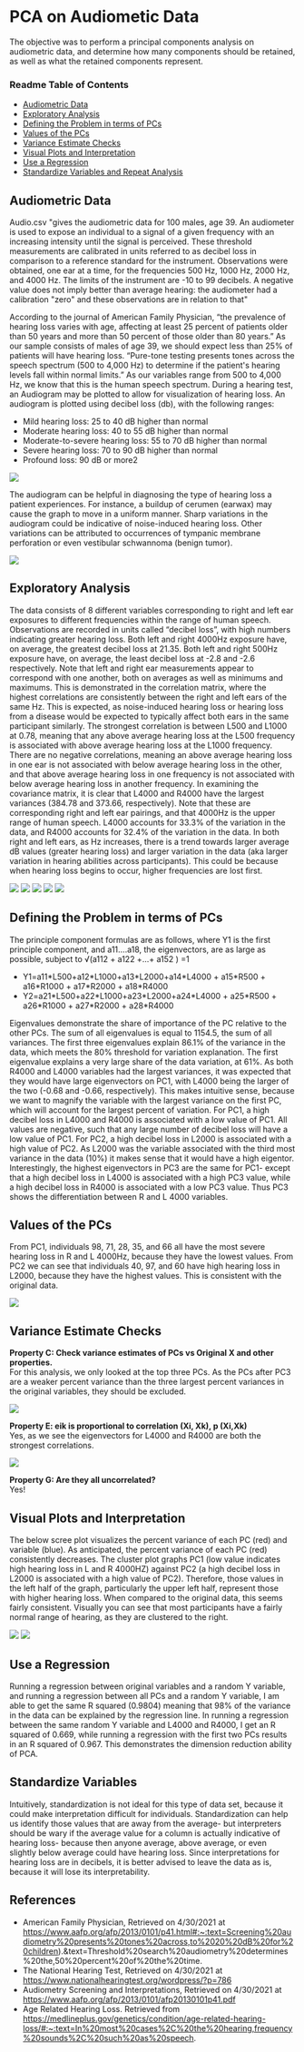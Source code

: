 # PCA on Audiometic Data
The objective was to perform a principal components analysis on audiometric data, and determine how many components should be retained, as well as what the retained components represent.

### Readme Table of Contents
* [Audiometric Data]()
* [Exploratory Analysis]()
* [Defining the Problem in terms of PCs]()
* [Values of the PCs]()
* [Variance Estimate Checks]()
* [Visual Plots and Interpretation]()
* [Use a Regression]()
* [Standardize Variables and Repeat Analysis]()

## Audiometric Data
Audio.csv "gives the audiometric data for 100 males, age 39. An audiometer is used to expose an individual to a signal of a given frequency with an increasing intensity until the signal is perceived. These threshold measurements are calibrated in units referred to as decibel loss in comparison to a reference standard for the instrument. Observations were obtained, one ear at a time, for the frequencies 500 Hz, 1000 Hz, 2000 Hz, and 4000 Hz. The limits of the instrument are -10 to 99 decibels. A negative value does not imply better than average hearing: the audiometer had a calibration "zero" and these observations are in relation to that"

According to the journal of American Family Physician, “the prevalence of hearing loss varies with age, affecting at least 25 percent of patients older than 50 years and more than 50 percent of those older than 80 years.” As our sample consists of males of age 39, we should expect less than 25% of patients will have hearing loss. “Pure-tone testing presents tones across the speech spectrum (500 to 4,000 Hz) to determine if the patient's hearing levels fall within normal limits.” As our variables range from 500 to 4,000 Hz, we know that this is the human speech spectrum. During a hearing test, an Audiogram may be plotted to allow for visualization of hearing loss. An audiogram is plotted using decibel loss (db), with the following ranges:
* Mild hearing loss: 25 to 40 dB higher than normal
* Moderate hearing loss: 40 to 55 dB higher than normal
* Moderate-to-severe hearing loss: 55 to 70 dB higher than normal
* Severe hearing loss: 70 to 90 dB higher than normal
* Profound loss: 90 dB or more2

![](https://github.com/JaclynGlosson/PCA-on-Audiometic-Data/blob/fc2b30acecce2b8fe6f8652e0f118fd3693cc22c/Images/image19.png)

The audiogram can be helpful in diagnosing the type of hearing loss a patient experiences. For instance, a buildup of cerumen (earwax) may cause the graph to move in a uniform manner.  Sharp variations in the audiogram could be indicative of noise-induced hearing loss. Other variations can be attributed to occurrences of  tympanic membrane perforation or even vestibular schwannoma (benign tumor).

![](https://github.com/JaclynGlosson/PCA-on-Audiometic-Data/blob/fc2b30acecce2b8fe6f8652e0f118fd3693cc22c/Images/image3.png)

## Exploratory Analysis
The data consists of 8 different variables corresponding to right and left ear exposures to different frequencies within the range of human speech. Observations are recorded in units called “decibel loss”, with high numbers indicating greater hearing loss. Both left and right 4000Hz exposure have, on average, the greatest decibel loss at 21.35. Both left and right 500Hz exposure have, on average, the least decibel loss at -2.8 and -2.6 respectively. Note that left and right ear measurements appear to correspond with one another, both on averages as well as minimums and maximums. This is demonstrated in the correlation matrix, where the highest correlations are consistently between the right and left ears of the same Hz. This is expected, as noise-induced hearing loss or hearing loss from a disease would be expected to typically affect both ears in the same participant similarly. The strongest correlation is between L500 and L1000 at 0.78, meaning that any above average hearing loss at the L500 frequency is associated with above average hearing loss at the L1000 frequency. There are no negative correlations, meaning an above average hearing loss in one ear is not associated with below average hearing loss in the other, and that above average hearing loss in one frequency is not associated with below average hearing loss in another frequency. In examining the covariance matrix, it is clear that L4000 and R4000 have the largest variances (384.78 and 373.66, respectively). Note that these are corresponding right and left ear pairings, and that 4000Hz is the upper range of human speech. L4000 accounts for 33.3% of the variation in the data, and R4000 accounts for 32.4% of the variation in the data. In both right and left ears, as Hz increases, there is a trend towards larger average dB values (greater hearing loss) and larger variation in the data (aka larger variation in hearing abilities across participants). This could be because when hearing loss begins to occur, higher frequencies are lost first.

![](https://github.com/JaclynGlosson/PCA-on-Audiometic-Data/blob/fc2b30acecce2b8fe6f8652e0f118fd3693cc22c/Images/image23.png)
![](https://github.com/JaclynGlosson/PCA-on-Audiometic-Data/blob/fc2b30acecce2b8fe6f8652e0f118fd3693cc22c/Images/image49.png)
![](https://github.com/JaclynGlosson/PCA-on-Audiometic-Data/blob/fc2b30acecce2b8fe6f8652e0f118fd3693cc22c/Images/image28.png)
![](https://github.com/JaclynGlosson/PCA-on-Audiometic-Data/blob/79448ccbcc5fc74b6da2f2076deaa9f8afa14025/Images/image50.png)
![](https://github.com/JaclynGlosson/PCA-on-Audiometic-Data/blob/79448ccbcc5fc74b6da2f2076deaa9f8afa14025/Images/image2.png)

## Defining the Problem in terms of PCs
The principle component formulas are as follows, where Y1 is the first principle component, and a11….a18, the eigenvectors, are as large as possible, subject to √(a112 + a122  +...+ a152 ) =1

* Y1=a11\*L500+a12\*L1000+a13\*L2000+a14\*L4000 + a15\*R500 + a16\*R1000 + a17\*R2000 + a18\*R4000
* Y2=a21\*L500+a22\*L1000+a23\*L2000+a24\*L4000 + a25\*R500 + a26\*R1000 + a27\*R2000 + a28\*R4000 <br>

Eigenvalues demonstrate the share of importance of the PC relative to the other PCs. The sum of all eigenvalues is equal to 1154.5, the sum of all variances. The first three eigenvalues explain 86.1% of the variance in the data, which meets the 80% threshold for variation explanation. The first eigenvalue explains a very large share of the data variation, at 61%. As both R4000 and L4000 variables had the largest variances, it was expected that they would have large eigenvectors on PC1, with L4000 being the larger of the two (-0.68 and -0.66, respectively). This makes intuitive sense, because we want to magnify the variable with the largest variance on the first PC, which will account for the largest percent of variation. For PC1, a high decibel loss in L4000 and R4000 is associated with a low value of PC1. All values are negative, such that any large number of decibel loss will have a low value of PC1. For PC2, a high decibel loss in L2000 is associated with a high value of PC2. As L2000 was the variable associated with the third most variance in the data (10%) it makes sense that it would have a high eigentor. Interestingly, the highest eigenvectors in PC3 are the same for PC1- except that a high decibel loss in L4000 is associated with a high PC3 value, while a high decibel loss in R4000 is associated with a low PC3 value. Thus PC3 shows the differentiation between R and L 4000 variables.

## Values of the PCs
From PC1, individuals 98, 71, 28, 35, and 66 all have the most severe hearing loss in R and L 4000Hz, because they have the lowest values. From PC2 we can see that individuals 40, 97, and 60 have high hearing loss in L2000, because they have the highest values. This is consistent with the original data.


![](https://github.com/JaclynGlosson/PCA-on-Audiometic-Data/blob/0720d79525c1eb852c9f7ba3027193851621ee5f/Images/image11.png)

## Variance Estimate Checks

<b>Property C: Check variance estimates of PCs vs Original X and other properties.</b><br>
For this analysis, we only looked at the top three PCs. As the PCs after PC3 are a weaker percent variance than the three largest percent variances in the original variables, they should be excluded. 

![](https://github.com/JaclynGlosson/PCA-on-Audiometic-Data/blob/0720d79525c1eb852c9f7ba3027193851621ee5f/Images/image4.png)

<b>Property E: eik is proportional to correlation (Xi, Xk), p (Xi,Xk)</b><br>
Yes, as we see the eigenvectors for L4000 and R4000 are both the strongest correlations.

![](https://github.com/JaclynGlosson/PCA-on-Audiometic-Data/blob/0720d79525c1eb852c9f7ba3027193851621ee5f/Images/image30.png)

<b>Property G: Are they all uncorrelated? </b><br>
Yes!

## Visual Plots and Interpretation
The below scree plot visualizes the percent variance of each PC (red) and variable (blue). As anticipated, the percent variance of each PC (red) consistently decreases. The cluster plot graphs PC1 (low value indicates high hearing loss in L and R 4000HZ) against PC2 (a high decibel loss in L2000 is associated with a high value of PC2). Therefore, those values in the left half of the graph, particularly the upper left half, represent those with higher hearing loss. When compared to the original data, this seems fairly consistent. Visually you can see that most participants have a fairly normal range of hearing, as they are clustered to the right.

![](https://github.com/JaclynGlosson/PCA-on-Audiometic-Data/blob/ebf67f005e2ff1038565e8e62d2001d95a896f73/Images/image53.png)
![](https://github.com/JaclynGlosson/PCA-on-Audiometic-Data/blob/ebf67f005e2ff1038565e8e62d2001d95a896f73/Images/image56.png)

## Use a Regression
Running a regression between original variables and a random Y variable, and running a regression between all PCs and a random Y variable, I am able to get the same R squared (0.9804) meaning that 98% of the variance in the data can be explained by the regression line. In running a regression between the same random Y variable and L4000 and R4000, I get an R squared of 0.669, while running a regression with the first two PCs results in an R squared of 0.967. This demonstrates the dimension reduction ability of PCA.

## Standardize Variables 
Intuitively, standardization is not ideal for this type of data set, because it could make interpretation difficult for individuals. Standardization can help us identify those values that are away from the average- but interpreters should be wary if the average value for a column is actually indicative of hearing loss- because then anyone average, above average, or even slightly below average could have hearing loss.  Since interpretations for hearing loss are in decibels, it is better advised to leave the data as is, because it will lose its interpretability.



## References
* American Family Physician, Retrieved on 4/30/2021 at https://www.aafp.org/afp/2013/0101/p41.html#:~:text=Screening%20audiometry%20presents%20tones%20across,to%2020%20dB%20for%20children).&text=Threshold%20search%20audiometry%20determines%20the,50%20percent%20of%20the%20time.
* The National Hearing Test, Retrieved on 4/30/2021 at https://www.nationalhearingtest.org/wordpress/?p=786
* Audiometry Screening and Interpretations, Retrieved on 4/30/2021 at https://www.aafp.org/afp/2013/0101/afp20130101p41.pdf 
* Age Related Hearing Loss. Retrieved from https://medlineplus.gov/genetics/condition/age-related-hearing-loss/#:~:text=In%20most%20cases%2C%20the%20hearing,frequency%20sounds%2C%20such%20as%20speech.

